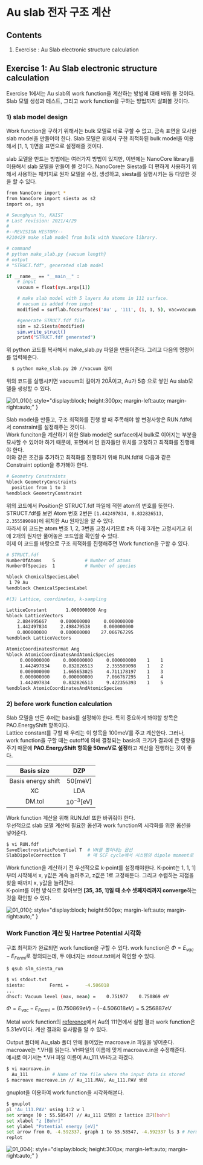 Au slab 전자 구조 계산
=========================

## Contents

1. Exercise : Au Slab electronic structure calculation  


## Exercise 1: Au Slab electronic structure calculation
Exercise 1에서는 Au slab의 work function을 계산하는 방법에 대해 배워 볼 것이다. Slab 모델 생성과 테스트, 그리고 work function을 구하는 방법까지 살펴볼 것이다.

### 1) slab model design
Work function을 구하기 위해서는 bulk 모델로 바로 구할 수 없고, 금속 표면을 모사한 slab model을 만들어야 한다. Slab 모델은 위에서 구한 최적화된 bulk model을 이용해서 [1, 1, 1]면을 표면으로 설정해줄 것이다.

slab 모델을 만드는 방법에는 여러가지 방법이 있지만, 이번에는 NanoCore library를 이용해서 slab 모델을 만들어 볼 것이다. NanoCore는 Siesta를 더 편하게 사용하기 위해서 사용하는 패키지로 원자 모델을 수정, 생성하고, siesta를 실행시키는 등 다양한 것을 할 수 있다.

```bash
from NanoCore import *
from NanoCore import siesta as s2
import os, sys

# Seunghyun Yu, KAIST
# Last revision: 2021/4/29
#
#--REVISION HISTORY--
#210429 make slab model from bulk with NanoCore library.

# command
# python make_slab.py {vacuum length}
# output
# "STRUCT.fdf", generated slab model

if __name__ == "__main__" :
    # input
    vacuum = float(sys.argv[1])

    # make slab model with 5 layers Au atoms in 111 surface.
    # vacuum is added from input
    modified = surflab.fccsurfaces('Au' , '111', (1, 1, 5), vac=vacuum )

    #generate STRUCT.fdf file
    sim = s2.Siesta(modified)
    sim.write_struct()
    print("STRUCT.fdf generated")
```

위 python 코드를 복사해서 make_slab.py 파일을 만들어준다. 그리고 다음의 명령어를 입력해준다.

```bash
  $ python make_slab.py 20 //vacuum 길이
```

위의 코드를 실행시키면 vacuum의 길이가 20Å이고, Au가 5층 으로 쌓인 Au slab모델을 생성할 수 있다.

![01_010](img/05/slab_model.PNG){: style="display:block; height:300px; margin-left:auto; margin-right:auto;" }

Slab model을 만들고, 구조 최적화를 진행 할 때 주목해야 할 변경사항은 RUN.fdf에서 constraint를 설정해주는 것이다. 
<br>Work funciton을 계산하기 위한 Slab model은 surface에서 bulk로 이어지는 부분을 묘사할 수 있어야 하기 때문에, 표면에서 먼 원자들만 위치를 고정하고 최적화를 진행해야 한다. 
<br>이와 같은 조건을 추가하고 최적화를 진행하기 위해 RUN.fdf에 다음과 같은 Constraint option을 추가해야 한다.

```bash
# Geometry Constraints
%block GeometryConstraints
  position from 1 to 3
%endblock GeometryConstraint
```

위의 코드에서 Position은 STRUCT.fdf 파일에 적힌 atom의 번호를 뜻한다. 
<br>STRUCT.fdf를 보면 Atom 번호 2번은 `[1.442497834, 0.832826513, 2.355589098]`에 위치한 Au 원자임을 알 수 있다. 
<br>따라서 위 코드는 atom 번호 1, 2, 3번을 고정시키므로 z축 아래 3개는 고정시키고 위에 2개의 원자만 풀어놓은 코드임을 확인할 수 있다. 
<br>이제 이 코드를 바탕으로 구조 최적화를 진행해주면 Work function을 구할 수 있다.

```bash
# STRUCT.fdf
NumberOfAtoms    5           # Number of atoms
NumberOfSpecies  1           # Number of species

%block ChemicalSpeciesLabel
 1 79 Au
%endblock ChemicalSpeciesLabel

#(3) Lattice, coordinates, k-sampling

LatticeConstant       1.000000000 Ang
%block LatticeVectors
    2.884995667     0.000000000     0.000000000
    1.442497834     2.498479538     0.000000000
    0.000000000     0.000000000    27.066767295
%endblock LatticeVectors

AtomicCoordinatesFormat Ang
%block AtomicCoordinatesAndAtomicSpecies
     0.000000000     0.000000000     0.000000000    1    1
     1.442497834     0.832826513     2.355589098    1    2
     0.000000000     1.665653025     4.711178197    1    3
     0.000000000     0.000000000     7.066767295    1    4
     1.442497834     0.832826513     9.422356393    1    5
%endblock AtomicCoordinatesAndAtomicSpecies
```

### 2) before work function calculation

Slab 모델을 만든 후에는 basis를 설정해야 한다. 특히 중요하게 봐야할 항목은 PAO.EnergyShift 항목이다. 
<br>Lattice constant를 구할 때 우리는 이 항목을 100meV를 주고 계산한다. 그러나, work function을 구할 때는 cutoff에 의해 결정되는 basis의 크기가 결과에 큰 영향을 주기 때문에 **PAO.EnergyShift 항목을 50meV로 설정**하고 계산을 진행하는 것이 좋다.

|     Basis size     |      DZP      |
| :----------------: | :-----------: |
| Basis energy shift |    50[meV]    |
|         XC         |      LDA      |
|       DM.tol       | $10^{-3}$[eV] |

Work function 계산을 위해 RUN.fdf 또한 바꿔줘야 한다. 
<br>우선적으로 slab 모델 계산에 필요한 옵션과 work function의 시각화를 위한 옵션을 넣어준다.

```bash
$ vi RUN.fdf
SaveElectrostaticPotential T  # VH를 뽑아내는 옵션
SlabDipoleCorrection T        # 매 SCF cycle에서 시스템의 dipole moment로 인해 생성된 진공에서의 전기장을 보정해준다.
```

Work function을 계산하기 전 우선적으로 k-point를 설정해야한다. K-point는 1, 1, 1]부터 시작해서 x, y값은 계속 늘려주고, z값은 1로 고정해둔다. 그리고 수렴하는 지점을 찾을 때까지 x, y값을 늘려간다. 
<br>K-point를 이런 방식으로 찾아보면 **[35, 35, 1]일 때 소수 셋째자리까지 converge**하는 것을 확인할 수 있다.

![01_010](img/05/k-point3.PNG){: style="display:block; height:500px; margin-left:auto; margin-right:auto;" }


###  Work Function 계산 및 Hartree Potential 시각화

구조 최적화가 완료되면 work function을 구할 수 있다. work function은 $Φ= E_{vac}- E_{Fermi}$로 정의되는데, 두 에너지는 stdout.txt에서 확인할 수 있다.

```bash
$ qsub slm_siesta_run

$ vi stdout.txt
siesta:         Fermi =      -4.506018
...
dhscf: Vacuum level (max, mean) =    0.751977    0.750869 eV
```

$Φ= E_{vac}- E_{Fermi}=(0.750869 eV)-(-4.506018 eV)= 5.256887
eV$

Metal work function의 [reference](https://public.wsu.edu/~pchemlab/documents/Work-functionvalues.pdf)에서 Au의 111면에서 실험 결과 work function은 5.31eV이다. 계산 결과와 유사함을 알 수 있다.

Output 폴더에 Au_slab 폴더 안에 들어있는 macroave.in 파일을 넣어준다. 
<br>macroave는 *.VH를 읽는다. VH파일의 이름에 맞게 macroave.in을 수정해준다. 
<br>예시로 여기서는 *.VH 파일 이름이 Au_111.VH라고 하겠다.

```bash
$ vi macroave.in 
  Au_111         # Name of the file where the input data is stored
$ macroave macroave.in // Au_111.MAV, Au_111.PAV 생성
```

gnuplot을 이용하여 work function을 시각화해본다.

```bash
$ gnuplot
pl 'Au_111.PAV' using 1:2 w l
set xrange [0 : 55.58547] // Au_111 모델의 z lattice 크기[bohr]
set xlabel "z [Bohr]"
set ylabel "Potential energy [eV]"
set arrow from 0, -4.592337, graph 1 to 55.58547, -4.592337 ls 3 # Fermi level plot
replot
```

![01_004](img/05/work_in.PNG){: style="display:block; height:300px; margin-left:auto; margin-right:auto;" }